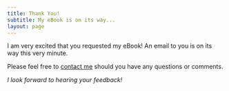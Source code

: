 ```yaml
---
title: Thank You!
subtitle: My eBook is on its way...
layout: page
---
```


I am very excited that you requested my eBook! An email to you is on its way this very minute.

Please feel free to <a href="https://www.moneerrifai.com/contact">contact me</a> should you have any questions or comments. 

*I look forward to hearing your feedback!*

